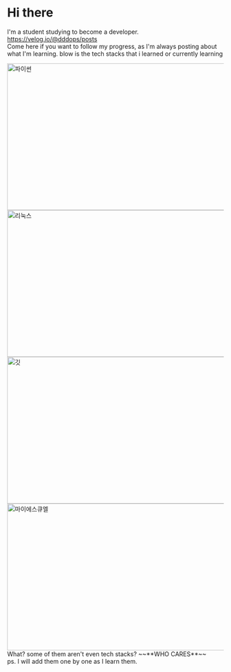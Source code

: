 # Hi there <br/>
I'm a student studying to become a developer.<br/>
https://velog.io/@dddops/posts <br/>
Come here if you want to follow my progress, as I'm always posting about what I'm learning.
blow is the tech stacks that i learned or currently learning

<img width="616" height="341" alt="파이썬" src="https://github.com/user-attachments/assets/beb0b898-4292-4e13-85a2-9e32dee25a07" />
<img width="616" height="341" alt="리눅스" src="https://github.com/user-attachments/assets/70cf8517-a846-476d-9983-d30296328708" />
<img width="616" height="341" alt="깃" src="https://github.com/user-attachments/assets/9b228ac6-1b5a-4c22-9064-7f515337c75b" />
<img width="616" height="341" alt="마이에스큐엘" src="file:///C:/Users/9aga1/Desktop/%EB%A7%88%EC%9D%B4%EC%97%90%EC%8A%A4%ED%81%90%EC%97%98.png" />
What? some of them aren't even tech stacks? ~~**WHO CARES**~~
<br/>
ps. I will add them one by one as I learn them.
